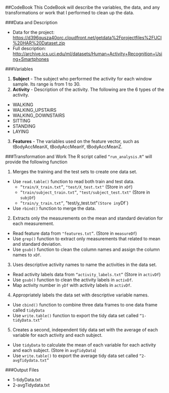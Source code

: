 ##CodeBook
This CodeBook will describe the variables, the data, and any transformations or work that I performed to clean up the data.

###Data and Description
* Data for the project: https://d396qusza40orc.cloudfront.net/getdata%2Fprojectfiles%2FUCI%20HAR%20Dataset.zip 
* Full description: http://archive.ics.uci.edu/ml/datasets/Human+Activity+Recognition+Using+Smartphones

###Variables
1. **Subject** - The subject who performed the activity for each window sample. Its range is from 1 to 30. 
2. **Activity** - Description of the activity. The following are the 6 types of the activity.
  * WALKING
  * WALKING_UPSTAIRS
  * WALKING_DOWNSTAIRS
  * SITTING
  * STANDING
  * LAYING
3. **Features** - The variables used on the feature vector, such as tBodyAccMeanX, tBodyAccMeanY, tBodyAccMeanZ.

###Transformation and Work
The R script called `“run_analysis.R”` will provide the following function

1. Merges the training and the test sets to create one data set.
  * Use `read.table()` function to read both train and test data.
    * `”train/X_train.txt”`, `"test/X_test.txt"` (Store in `xDf`)
    * `”train/subject_train.txt”`, `"test/subject_test.txt"` (Store in `subjDf`)
    * `”train/y_train.txt”`, "test/y_test.txt"` (Store in `yDf`)
  * Use `rbind()` function to merge the data.
2. Extracts only the measurements on the mean and standard deviation for each measurement.
  * Read feature data from `"features.txt”`. (Store in `measureDf`)
  * Use `grep()` function to extract only measurements that related to mean and standard deviation.
  * Use `gsub()` function to clean the column names and assign the column names to `xDf`.
3. Uses descriptive activity names to name the activities in the data set.
  * Read activity labels data from `“activity_labels.txt”` (Store in `activDf`)
  * Use `gsub()` function to clean the activity labels in `activDf`.
  * Map activity number in `yDf` with activity labels in `activDf`.
4. Appropriately labels the data set with descriptive variable names.
  * Use `cbind()` function to combine three data frames to one data frame called `tidyData`
  * Use `write.table()` function to export the tidy data set called `“1-tidyData.txt”`
5. Creates a second, independent tidy data set with the average of each variable for each activity and each subject.
  * Use `tidyData` to calculate the mean of each variable for each activity and each subject. (Store in `avgTidyData`)
  * Use `write.table()` to export the average tidy data set called `“2-avgTidydata.txt”`

###Output Files
* 1-tidyData.txt
* 2-avgTidydata.txt



